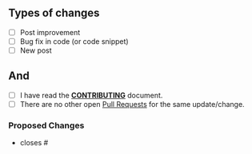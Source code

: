 ## Types of changes
- [ ] Post improvement
- [ ] Bug fix in code (or code snippet)
- [ ] New post

## And
- [ ] I have read the [**CONTRIBUTING**](https://github.com/lealceldeiro/org.wcdevs.blog.cdk/blob/main/CONTRIBUTING.md) document.
- [ ] There are no other open [Pull Requests](https://github.com/lealceldeiro/lealceldeiro.github.io/pulls) for the same update/change.

### Proposed Changes

  - closes #<issue-numbers>
